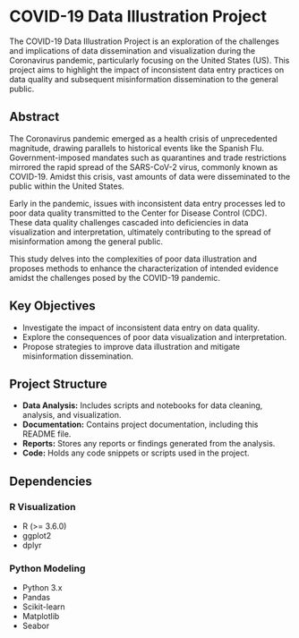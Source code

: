 # COVID-19 Data Illustration Project

The COVID-19 Data Illustration Project is an exploration of the challenges and implications of data dissemination and visualization during the Coronavirus pandemic, particularly focusing on the United States (US). This project aims to highlight the impact of inconsistent data entry practices on data quality and subsequent misinformation dissemination to the general public.

## Abstract

The Coronavirus pandemic emerged as a health crisis of unprecedented magnitude, drawing parallels to historical events like the Spanish Flu. Government-imposed mandates such as quarantines and trade restrictions mirrored the rapid spread of the SARS-CoV-2 virus, commonly known as COVID-19. Amidst this crisis, vast amounts of data were disseminated to the public within the United States.

Early in the pandemic, issues with inconsistent data entry processes led to poor data quality transmitted to the Center for Disease Control (CDC). These data quality challenges cascaded into deficiencies in data visualization and interpretation, ultimately contributing to the spread of misinformation among the general public.

This study delves into the complexities of poor data illustration and proposes methods to enhance the characterization of intended evidence amidst the challenges posed by the COVID-19 pandemic.

## Key Objectives

- Investigate the impact of inconsistent data entry on data quality.
- Explore the consequences of poor data visualization and interpretation.
- Propose strategies to improve data illustration and mitigate misinformation dissemination.

## Project Structure

- **Data Analysis:** Includes scripts and notebooks for data cleaning, analysis, and visualization.
- **Documentation:** Contains project documentation, including this README file.
- **Reports:** Stores any reports or findings generated from the analysis.
- **Code:** Holds any code snippets or scripts used in the project.

## Dependencies

### R Visualization

- R (>= 3.6.0)
- ggplot2
- dplyr

### Python Modeling

- Python 3.x
- Pandas
- Scikit-learn
- Matplotlib
- Seabor
